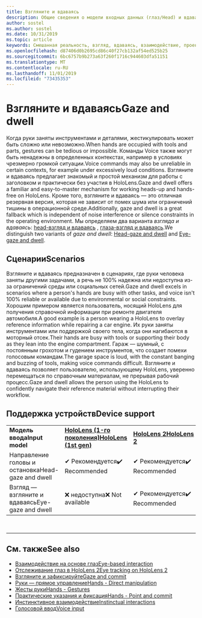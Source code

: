 ```yaml
---
title: Взгляните и вдаваясь
description: Общие сведения о модели входных данных (глаз/Head) и вдаваясь
author: sostel
ms.author: sostel
ms.date: 10/31/2019
ms.topic: article
keywords: Смешанная реальность, взгляд, вдаваясь, взаимодействие, проектирование, отслеживание глаз, отслеживание головок
ms.openlocfilehash: d87406d0b2695cd86c40f27cb132af54ed525b25
ms.sourcegitcommit: 6bc6757b9b273a63f260f1716c944603dfa51151
ms.translationtype: MT
ms.contentlocale: ru-RU
ms.lasthandoff: 11/01/2019
ms.locfileid: "73435353"
---
```

# <a name="gaze-and-dwell"></a><span data-ttu-id="a5b65-104">Взгляните и вдаваясь</span><span class="sxs-lookup"><span data-stu-id="a5b65-104">Gaze and dwell</span></span>

<span data-ttu-id="a5b65-105">Когда руки заняты инструментами и деталями, жестикулировать может быть сложно или невозможно.</span><span class="sxs-lookup"><span data-stu-id="a5b65-105">When hands are occupied with tools and parts, gestures can be tedious or impossible.</span></span> <span data-ttu-id="a5b65-106">Команды Voice также могут быть ненадежны в определенных контекстах, например в условиях чрезмерно громкой ситуации.</span><span class="sxs-lookup"><span data-stu-id="a5b65-106">Voice commands may also be unreliable in certain contexts, for example under excessively loud conditions.</span></span> <span data-ttu-id="a5b65-107">Взгляните и вдаваясь предлагает знакомый и простой механизм для работы с заголовком и практически без участия в HoloLens.</span><span class="sxs-lookup"><span data-stu-id="a5b65-107">Gaze and dwell offers a familiar and easy-to-master mechanism for working heads-up and hands-free on HoloLens.</span></span> <span data-ttu-id="a5b65-108">Кроме того, взгляните и вдаваясь — это отличная резервная версия, которая не зависит от помех шума или ограничений тишины в операционной среде.</span><span class="sxs-lookup"><span data-stu-id="a5b65-108">Additionally, gaze and dwell is a great fallback which is independent of noise interference or silence constraints in the operating environment.</span></span>
<span data-ttu-id="a5b65-109">Мы определяем два варианта _взгляда и вдаваясь_: [head-взгляд и вдаваясь](gaze-and-dwell-head.md) , [глаза-взгляд и вдаваясь](gaze-and-dwell-eyes.md).</span><span class="sxs-lookup"><span data-stu-id="a5b65-109">We distinguish two variants of _gaze and dwell_: [Head-gaze and dwell](gaze-and-dwell-head.md) and [Eye-gaze and dwell](gaze-and-dwell-eyes.md).</span></span>

## <a name="scenarios"></a><span data-ttu-id="a5b65-110">Сценарии</span><span class="sxs-lookup"><span data-stu-id="a5b65-110">Scenarios</span></span>

<span data-ttu-id="a5b65-111">Взгляните и вдаваясь предназначен в сценариях, где руки человека заняты другими задачами, а речь не 100% надежна или недоступна из-за ограничений среды или социальных сетей.</span><span class="sxs-lookup"><span data-stu-id="a5b65-111">Gaze and dwell excels in scenarios where a person's hands are busy with other tasks, and voice isn't 100% reliable or available due to environmental or social constraints.</span></span> <span data-ttu-id="a5b65-112">Хорошим примером является пользователь, носящий HoloLens для получения справочной информации при ремонте двигателя автомобиля.</span><span class="sxs-lookup"><span data-stu-id="a5b65-112">A good example is a person wearing a HoloLens to overlay reference information while repairing a car engine.</span></span> <span data-ttu-id="a5b65-113">Их руки заняты инструментами или поддержкой своего тела, когда они нагибаются в моторный отсек.</span><span class="sxs-lookup"><span data-stu-id="a5b65-113">Their hands are busy with tools or supporting their body as they lean into the engine compartment.</span></span> <span data-ttu-id="a5b65-114">Гараж — шумный, с постоянным грохотом и гудением инструментов, что создает помехи голосовым командам.</span><span class="sxs-lookup"><span data-stu-id="a5b65-114">The garage space is loud, with the constant banging and buzzing of tools, making voice commands difficult.</span></span> <span data-ttu-id="a5b65-115">Взгляните и вдаваясь позволяет пользователю, использующему HoloLens, уверенно перемещаться по справочным материалам, не прерывая рабочий процесс.</span><span class="sxs-lookup"><span data-stu-id="a5b65-115">Gaze and dwell allows the person using the HoloLens to confidently navigate their reference material without interrupting their workflow.</span></span> 

## <a name="device-support"></a><span data-ttu-id="a5b65-116">Поддержка устройств</span><span class="sxs-lookup"><span data-stu-id="a5b65-116">Device support</span></span>

<table>
    <colgroup>
    <col width="25%" />
    <col width="25%" />
    <col width="25%" />
    <col width="25%" />
    </colgroup>
    <tr>
        <td><span data-ttu-id="a5b65-117"><strong>Модель ввода</strong></span><span class="sxs-lookup"><span data-stu-id="a5b65-117"><strong>Input model</strong></span></span></td>
        <td><span data-ttu-id="a5b65-118"><a href="hololens-hardware-details.md"><strong>HoloLens (1-го поколения)</strong></a></span><span class="sxs-lookup"><span data-stu-id="a5b65-118"><a href="hololens-hardware-details.md"><strong>HoloLens (1st gen)</strong></a></span></span></td>
        <td><span data-ttu-id="a5b65-119"><a href="https://docs.microsoft.com/hololens/hololens2-hardware"><strong>HoloLens 2</strong></span><span class="sxs-lookup"><span data-stu-id="a5b65-119"><a href="https://docs.microsoft.com/hololens/hololens2-hardware"><strong>HoloLens 2</strong></span></span></td>
        <td><span data-ttu-id="a5b65-120"><a href="immersive-headset-hardware-details.md"><strong>Иммерсивные гарнитуры</strong></a></span><span class="sxs-lookup"><span data-stu-id="a5b65-120"><a href="immersive-headset-hardware-details.md"><strong>Immersive headsets</strong></a></span></span></td>
    </tr>
     <tr>
        <td><span data-ttu-id="a5b65-121">Направление головы и остановка</span><span class="sxs-lookup"><span data-stu-id="a5b65-121">Head-gaze and dwell</span></span></td>
        <td><span data-ttu-id="a5b65-122">✔ Рекомендуется</span><span class="sxs-lookup"><span data-stu-id="a5b65-122">✔️ Recommended</span></span></td>
        <td><span data-ttu-id="a5b65-123">✔ Рекомендуется</span><span class="sxs-lookup"><span data-stu-id="a5b65-123">✔️ Recommended</span></span></td>
        <td><span data-ttu-id="a5b65-124">✔ Рекомендуется</span><span class="sxs-lookup"><span data-stu-id="a5b65-124">✔️ Recommended</span></span></td>
    </tr>
     <tr>
        <td><span data-ttu-id="a5b65-125">Взгляд — взгляните и вдаваясь</span><span class="sxs-lookup"><span data-stu-id="a5b65-125">Eye-gaze and dwell</span></span></td>
        <td><span data-ttu-id="a5b65-126">❌ недоступна</span><span class="sxs-lookup"><span data-stu-id="a5b65-126">❌ Not available</span></span></td>
        <td><span data-ttu-id="a5b65-127">✔ Рекомендуется</span><span class="sxs-lookup"><span data-stu-id="a5b65-127">✔️ Recommended</span></span></td>
        <td><span data-ttu-id="a5b65-128">❌ недоступна</span><span class="sxs-lookup"><span data-stu-id="a5b65-128">❌ Not available</span></span></td>
    </tr>
</table>


<br>

---
 
 ## <a name="see-also"></a><span data-ttu-id="a5b65-129">См. также</span><span class="sxs-lookup"><span data-stu-id="a5b65-129">See also</span></span>
* [<span data-ttu-id="a5b65-130">Взаимодействие на основе глаз</span><span class="sxs-lookup"><span data-stu-id="a5b65-130">Eye-based interaction</span></span>](eye-gaze-interaction.md)
* [<span data-ttu-id="a5b65-131">Отслеживание глаз в HoloLens 2</span><span class="sxs-lookup"><span data-stu-id="a5b65-131">Eye tracking on HoloLens 2</span></span>](eye-tracking.md)
* [<span data-ttu-id="a5b65-132">Взгляните и зафиксируйте</span><span class="sxs-lookup"><span data-stu-id="a5b65-132">Gaze and commit</span></span>](gaze-and-commit.md)
* [<span data-ttu-id="a5b65-133">Руки — прямое управление</span><span class="sxs-lookup"><span data-stu-id="a5b65-133">Hands - Direct manipulation</span></span>](direct-manipulation.md)
* [<span data-ttu-id="a5b65-134">Жесты руки</span><span class="sxs-lookup"><span data-stu-id="a5b65-134">Hands - Gestures</span></span>](gaze-and-commit.md#composite-gestures)
* [<span data-ttu-id="a5b65-135">Практические указания и фиксация</span><span class="sxs-lookup"><span data-stu-id="a5b65-135">Hands - Point and commit</span></span>](point-and-commit.md)
* [<span data-ttu-id="a5b65-136">Инстинктивное взаимодействие</span><span class="sxs-lookup"><span data-stu-id="a5b65-136">Instinctual interactions</span></span>](interaction-fundamentals.md)
* [<span data-ttu-id="a5b65-137">Голосовой ввод</span><span class="sxs-lookup"><span data-stu-id="a5b65-137">Voice input</span></span>](voice-input.md)
